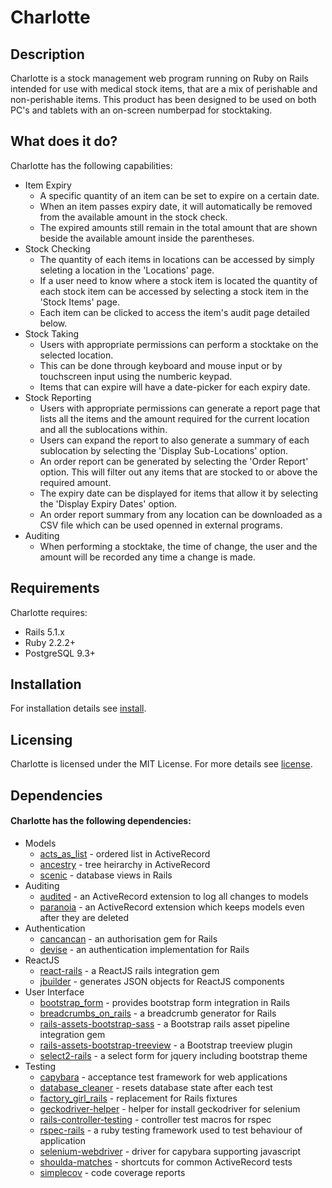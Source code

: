 # Charlotte

## Description

Charlotte is a stock management web program running on Ruby on Rails intended for use with medical stock items, that are a mix of perishable and non-perishable items.
This product has been designed to be used on both PC's and tablets with an on-screen numberpad for stocktaking.

## What does it do?

Charlotte has the following capabilities:
* Item Expiry
  * A specific quantity of an item can be set to expire on a certain date.
  * When an item passes expiry date, it will automatically be removed from the available amount in the stock check.
  * The expired amounts still remain in the total amount that are shown beside the available amount inside the parentheses.
* Stock Checking
  * The quantity of each items in locations can be accessed by simply seleting a location in the 'Locations' page.
  * If a user need to know where a stock item is located the quantity of each stock item can be accessed by selecting a stock item in the 'Stock Items' page.
  * Each item can be clicked to access the item's audit page detailed below.
* Stock Taking
  * Users with appropriate permissions can perform a stocktake on the selected location.
  * This can be done through keyboard and mouse input or by touchscreen input using the numberic keypad.
  * Items that can expire will have a date-picker for each expiry date.
* Stock Reporting
  * Users with appropriate permissions can generate a report page that lists all the items and the amount required for the current location and all the sublocations within.
  * Users can expand the report to also generate a summary of each sublocation by selecting the 'Display Sub-Locations' option.
  * An order report can be generated by selecting the 'Order Report' option. This will filter out any items that are stocked to or above the required amount.
  * The expiry date can be displayed for items that allow it by selecting the 'Display Expiry Dates' option.
  * An order report summary from any location can be downloaded as a CSV file which can be used openned in external programs.
* Auditing
  * When performing a stocktake, the time of change, the user and the amount will be recorded any time a change is made.

## Requirements

Charlotte requires:
* Rails 5.1.x
* Ruby 2.2.2+
* PostgreSQL 9.3+

## Installation

For installation details see [install](INSTALL.md).

## Licensing
Charlotte is licensed under the MIT License. For more details see [license](LICENSE).

## Dependencies

#### Charlotte has the following dependencies:

* Models
    * [acts_as_list][] - ordered list in ActiveRecord
    * [ancestry][] - tree heirarchy in ActiveRecord
    * [scenic][] - database views in Rails
* Auditing
    * [audited][] - an ActiveRecord extension to log all changes to models
    * [paranoia][] - an ActiveRecord extension which keeps models even after they are deleted
* Authentication
    * [cancancan][] - an authorisation gem for Rails
    * [devise][] - an authentication implementation for Rails
* ReactJS
    * [react-rails][] - a ReactJS rails integration gem
    * [jbuilder][] - generates JSON objects for ReactJS components
* User Interface
    * [bootstrap_form][] - provides bootstrap form integration in Rails
    * [breadcrumbs_on_rails][] - a breadcrumb generator for Rails
    * [rails-assets-bootstrap-sass][] - a Bootstrap rails asset pipeline integration gem
    * [rails-assets-bootstrap-treeview][] - a Bootstrap treeview plugin
    * [select2-rails][] - a select form for jquery including bootstrap theme
* Testing
    * [capybara][] - acceptance test framework for web applications
    * [database_cleaner][] - resets database state after each test
    * [factory_girl_rails][] - replacement for Rails fixtures
    * [geckodriver-helper][] - helper for install geckodriver for selenium
    * [rails-controller-testing][] - controller test macros for rspec
    * [rspec-rails][] - a ruby testing framework used to test behaviour of application
    * [selenium-webdriver][] - driver for capybara supporting javascript
    * [shoulda-matches][] - shortcuts for common ActiveRecord tests
    * [simplecov][] - code coverage reports

[acts_as_list]: https://github.com/swanandp/acts_as_list
[ancestry]: https://github.com/stefankroes/ancestry
[scenic]: https://github.com/thoughtbot/scenic

[audited]: https://github.com/collectiveidea/audited
[paranoia]: https://github.com/rubysherpas/paranoia

[cancancan]: https://github.com/CanCanCommunity/cancancan
[devise]: https://github.com/CanCanCommunity/cancancan

[react-rails]: https://github.com/reactjs/react-rails
[jbuilder]: https://github.com/rails/jbuilder

[bootstrap_form]: https://github.com/bootstrap-ruby/rails-bootstrap-forms
[breadcrumbs_on_rails]: https://github.com/weppos/breadcrumbs_on_rails
[rails-assets-bootstrap-sass]: https://github.com/twbs/bootstrap-sass
[rails-assets-bootstrap-treeview]: https://github.com/jonmiles/bootstrap-treeview
[select2-rails]: https://github.com/argerim/select2

[capybara]: https://github.com/teamcapybara/capybara
[database_cleaner]: https://github.com/DatabaseCleaner/database_cleaner
[factory_girl_rails]: https://github.com/thoughtbot/factory_girl_rails
[geckodriver-helper]: https://github.com/DevicoSolutions/geckodriver-helper
[rails-controller-testing]: https://github.com/rails/rails-controller-testing
[rspec-rails]: https://github.com/rspec/rspec-rails
[selenium-webdriver]: https://rubygems.org/gems/selenium-webdriver/versions/2.48.1
[shoulda-matches]: https://github.com/thoughtbot/shoulda-matchers
[simplecov]: https://github.com/colszowka/simplecov
